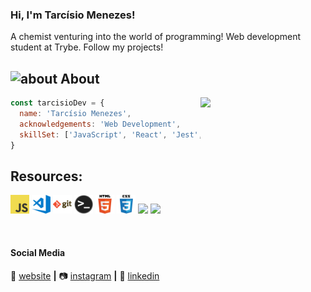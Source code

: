 ### Hi, I'm Tarcísio Menezes!

A chemist venturing into the world of programming!
Web development student at Trybe.
Follow my projects!

## <img width="45" alt="about" src="https://raw.github.com/elizarov/elizarov/master/about.png"> About

<img align="right" width="200" src="https://media3.giphy.com/media/f6hnhHkks8bk4jwjh3/giphy.gif" />

```javascript
const tarcisioDev = {
  name: 'Tarcísio Menezes',
  acknowledgements: 'Web Development',
  skillSet: ['JavaScript', 'React', 'Jest', 'HTML', 'CSS', 'RTL', 'Git', 'Redux'],
}
```

## **Resources:**  

<code><img height="30" src="https://raw.githubusercontent.com/github/explore/80688e429a7d4ef2fca1e82350fe8e3517d3494d/topics/javascript/javascript.png"></code>
<code><img height="30" src="https://raw.githubusercontent.com/github/explore/80688e429a7d4ef2fca1e82350fe8e3517d3494d/topics/visual-studio-code/visual-studio-code.png"></code>
<code><img height="30" src="https://raw.githubusercontent.com/github/explore/80688e429a7d4ef2fca1e82350fe8e3517d3494d/topics/git/git.png"></code>
<code><img height="30" src="https://raw.githubusercontent.com/github/explore/80688e429a7d4ef2fca1e82350fe8e3517d3494d/topics/terminal/terminal.png"></code>
<code><img height="30" src="https://raw.githubusercontent.com/github/explore/80688e429a7d4ef2fca1e82350fe8e3517d3494d/topics/html/html.png"></code>
<code><img height="30" src="https://raw.githubusercontent.com/github/explore/80688e429a7d4ef2fca1e82350fe8e3517d3494d/topics/css/css.png"></code>
<code><img height="30" src="https://res.cloudinary.com/practicaldev/image/fetch/s--3zWuwYa3--/c_imagga_scale,f_auto,fl_progressive,h_900,q_auto,w_1600/https://dev-to-uploads.s3.amazonaws.com/uploads/articles/pdib9r9rk5j1m7oala1p.png"></code>
<code><img height="30" src="https://upload.wikimedia.org/wikipedia/commons/4/49/Redux.png"></code>


[website]: https://tarcisio-menezes.github.io/
[instagram]: https://www.instagram.com/cisao_tarcisio/
[linkedin]: https://www.linkedin.com/in/tarcísio-menezes/
<br>

#### Social Media

🏡 [website][website] **|** 
📷 [instagram][instagram] **|** 
👔 [linkedin][linkedin]
